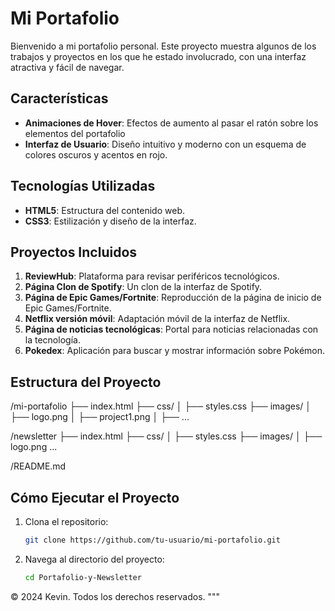 # Mi Portafolio

Bienvenido a mi portafolio personal. Este proyecto muestra algunos de los trabajos y proyectos en los que he estado involucrado, con una interfaz atractiva y fácil de navegar.

## Características

- **Animaciones de Hover**: Efectos de aumento al pasar el ratón sobre los elementos del portafolio
- **Interfaz de Usuario**: Diseño intuitivo y moderno con un esquema de colores oscuros y acentos en rojo.

## Tecnologías Utilizadas

- **HTML5**: Estructura del contenido web.
- **CSS3**: Estilización y diseño de la interfaz.

## Proyectos Incluidos

1. **ReviewHub**: Plataforma para revisar periféricos tecnológicos.
2. **Página Clon de Spotify**: Un clon de la interfaz de Spotify.
3. **Página de Epic Games/Fortnite**: Reproducción de la página de inicio de Epic Games/Fortnite.
4. **Netflix versión móvil**: Adaptación móvil de la interfaz de Netflix.
5. **Página de noticias tecnológicas**: Portal para noticias relacionadas con la tecnología.
6. **Pokedex**: Aplicación para buscar y mostrar información sobre Pokémon.

## Estructura del Proyecto

/mi-portafolio 
  ├── index.html 
  ├── css/ │ ├── styles.css 
  ├── images/ │ ├── logo.png │ ├── project1.png │ ├── ... 

/newsletter 
  ├── index.html 
  ├── css/ │ ├── styles.css 
  ├── images/ │ ├── logo.png ... 
  
 /README.md


 ## Cómo Ejecutar el Proyecto

1. Clona el repositorio:
   ```bash
   git clone https://github.com/tu-usuario/mi-portafolio.git
   ```
2. Navega al directorio del proyecto:
   ```bash
   cd Portafolio-y-Newsletter
   ```

© 2024 Kevin. Todos los derechos reservados. """
 
